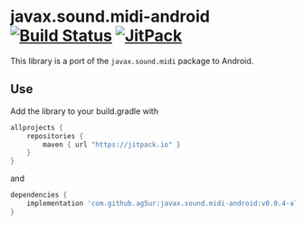 # javax.sound.midi-android [![Build Status](https://travis-ci.org/ag5ur/javax.sound.midi-android.svg?branch=master)](https://travis-ci.org/ag5ur/javax.sound.midi-android) [![JitPack](https://jitpack.io/v/ag5ur/javax.sound.midi-android.svg)](https://jitpack.io/#ag5ur/javax.sound.midi-android)

This library is a port of the `javax.sound.midi` package to Android.

## Use

Add the library to your build.gradle with
```gradle
allprojects {
    repositories {
        maven { url "https://jitpack.io" }
    }
}
```
and
```gradle
dependencies {
    implementation 'com.github.ag5ur:javax.sound.midi-android:v0.0.4-alpha.2'
}
```
